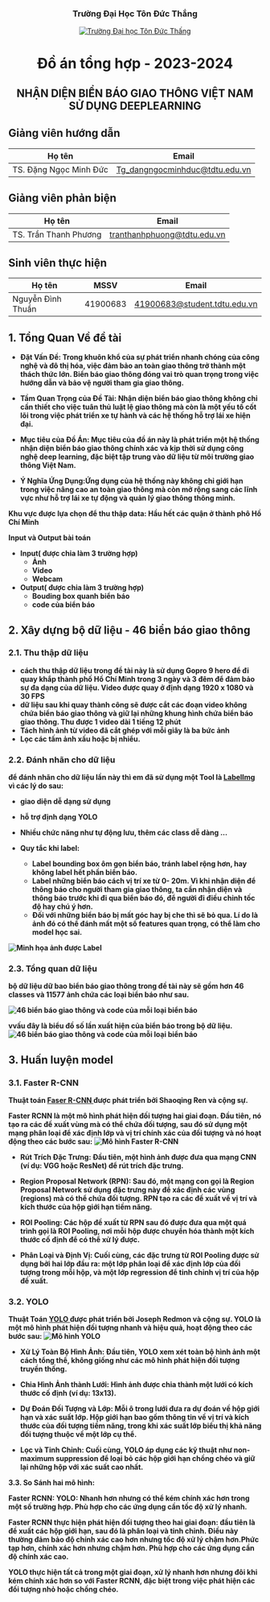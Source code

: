 <h3 align="center" font-size= 36px;><b>Trường Đại Học Tôn Đức Thắng</b></h3>
<p align="center">
  <a href="https://tdtu.edu.vn/" title="Trường Đại học Tôn Đức Thắng" style="border: 5;">
    <img src="https://ted.com.vn/wp-content/uploads/2022/08/tdt50.jpg" alt="Trường Đại học Tôn Đức Thấng">
  </a>
</p>
<h1 align="center"><b>Đồ án tổng hợp - 2023-2024 </b></h1>
<h2 align="center"><b> NHẬN DIỆN BIỂN BÁO GIAO THÔNG VIỆT NAM SỬ DỤNG DEEPLEARNING
 </br></h2>


## Giảng viên hướng dẫn
Họ tên | Email
--- | --- 
TS. Đặng Ngọc Minh Đức | Tg_dangngocminhduc@tdtu.edu.vn



## Giảng viên phản biện
Họ tên | Email
--- | --- 
TS. Trần Thanh Phương | tranthanhphuong@tdtu.edu.vn

## Sinh viên thực hiện
Họ tên | MSSV | Email |
--- | --- | -- | 
Nguyễn Đình Thuần | 41900683 | 41900683@student.tdtu.edu.vn

## 1. Tổng Quan Về đề tài
*   Đặt Vấn Đề: Trong khuôn khổ của sự phát triển nhanh chóng của công nghệ và đô thị hóa, việc đảm bảo an toàn giao thông trở thành một thách thức lớn. Biển báo giao thông đóng vai trò quan trọng trong việc hướng dẫn và bảo vệ người tham gia giao thông. 

*   Tầm Quan Trọng của Đề Tài: Nhận diện biển báo giao thông không chỉ cần thiết cho việc tuân thủ luật lệ giao thông mà còn là một yếu tố cốt lõi trong việc phát triển xe tự hành và các hệ thống hỗ trợ lái xe hiện đại.

*   Mục tiêu của Đồ Án: Mục tiêu của đồ án này là phát triển một hệ thống nhận diện biển báo giao thông chính xác và kịp thời sử dụng công nghệ deep learning, đặc biệt tập trung vào dữ liệu từ môi trường giao thông Việt Nam.

*   Ý Nghĩa Ứng Dụng:Ứng dụng của hệ thống này không chỉ giới hạn trong việc nâng cao an toàn giao thông mà còn mở rộng sang các lĩnh vực như hỗ trợ lái xe tự động và quản lý giao thông thông minh.

Khu vực được lựa chọn để thu thập data: Hầu hết các quận ở thành phô Hồ Chí Minh

Input và Output bài toán 
*   Input( được chia làm 3 trường hợp)
    * Ảnh 
    * Video
    * Webcam
*   Output( được chia làm 3 trường hợp)
    * Bouding box quanh biển báo
    * code của biển báo


## 2. Xây dựng bộ dữ liệu - 46 biển báo giao thông
### 2.1. Thu thập dữ liệu

*   cách thu thập dữ liệu trong đề tài này là sử dụng Gopro 9 hero để đi quay khắp thành phố Hồ Chí Minh trong 3 ngày và 3 đêm để đảm bảo sự đa dạng của dữ liệu. Video được quay ở định dạng 1920 x 1080 và 30 FPS
* dữ liệu sau khi quay thành công sẽ được cắt các đoạn video không chứa biển báo giao thông và giữ lại những khung hình chứa biển báo giao thông. Thu được 1 video dài 1 tiếng 12 phút
* Tách hình ảnh từ video đã cắt ghép với mỗi giây là ba bức ảnh
* Lọc các tấm ảnh xấu hoặc bị nhiểu.
### 2.2. Đánh nhãn cho dữ liệu
để đánh nhãn cho dữ liệu lần này thì em đã sử dụng một Tool là [LabelImg](https://github.com/tzutalin/labelImg) vì các lý do sau:
*   giao diện dễ dạng sử dụng
* hỗ trợ định dạng YOLO
* Nhiều chức năng như tự động lưu, thêm các class dễ dàng ...

 * Quy tắc khi label: 
    *	Label bounding box ôm gọn biển báo, tránh label rộng hơn, hay không label hết phần biển báo.
    *	Label những biển báo cách vị trí xe từ 0- 20m. Vì khi nhận diện để thông báo cho người tham gia giao thông, ta cần nhận diện và thông báo trước khi đi qua biển báo đó, để người đi điều chỉnh tốc độ hay chú ý hơn.
    *	Đối với những biển báo bị mất góc hay bị che thì sẽ bỏ qua. Lí do là ảnh đó có thể đánh mất một số features quan trọng, có thể làm cho model học sai.

![Minh họa ảnh được Label](https://github.com/thuanvipghe/Traffic-sign-VietNam-recognition/blob/main/traffic_labels.jpg)

### 2.3. Tổng quan dữ liệu

bộ dữ liệu dữ bao biển báo giao thông trong đề tài này sẽ gồm hơn 46 classes và 11577 ảnh chứa các loại biển báo như sau.

![46 biển báo giao thông và code của mỗi loại biển báo ](https://github.com/thuanvipghe/Traffic-sign-VietNam-recognition/blob/main/Picture/46traffic.jpg)

vvấu đây là biểu đồ số lần xuất hiện của biển báo trong bộ dữ liệu.
![46 biển báo giao thông và code của mỗi loại biển báo ](https://github.com/thuanvipghe/Traffic-sign-VietNam-recognition/blob/main/Picture/phanbo_class.jpg)

## 3. Huấn luyện model
### 3.1. Faster R-CNN
Thuật toán  [Faser R-CNN ]( https://arxiv.org/abs/1506.01497) được phát triển bởi Shaoqing Ren và cộng sự.

Faster RCNN là một mô hình phát hiện đối tượng hai giai đoạn. Đầu tiên, nó tạo ra các đề xuất vùng mà có thể chứa đối tượng, sau đó sử dụng một mạng phân loại để xác định lớp và vị trí chính xác của đối tượng và nó hoạt động theo các bước sau:
![Mô hình Faster R-CNN](https://media.geeksforgeeks.org/wp-content/uploads/20230823154315/Region-Proposal-Network-RPN-2.png)
*   Rút Trích Đặc Trưng: Đầu tiên, một hình ảnh được đưa qua mạng CNN (ví dụ: VGG hoặc ResNet) để rút trích đặc trưng.

*   Region Proposal Network (RPN): Sau đó, một mạng con gọi là Region Proposal Network sử dụng đặc trưng này để xác định các vùng (regions) mà có thể chứa đối tượng. RPN tạo ra các đề xuất về vị trí và kích thước của hộp giới hạn tiềm năng.

*   ROI Pooling: Các hộp đề xuất từ RPN sau đó được đưa qua một quá trình gọi là ROI Pooling, nơi mỗi hộp được chuyển hóa thành một kích thước cố định để có thể xử lý được.

*   Phân Loại và Định Vị: Cuối cùng, các đặc trưng từ ROI Pooling được sử dụng bởi hai lớp đầu ra: một lớp phân loại để xác định lớp của đối tượng trong mỗi hộp, và một lớp regression để tinh chỉnh vị trí của hộp đề xuất. 

### 3.2. YOLO
Thuật Toán  [YOLO ]( https://arxiv.org/abs/1506.02640) được phát triển bởi Joseph Redmon và cộng sự.
YOLO là một mô hình phát hiện đối tượng nhanh và hiệu quả, hoạt động theo các bước sau:
![Mô hình YOLO ](https://www.labellerr.com/blog/content/images/2023/01/yolo-algorithm-1.webp
)
*   Xử Lý Toàn Bộ Hình Ảnh: Đầu tiên, YOLO xem xét toàn bộ hình ảnh một cách tổng thể, không giống như các mô hình phát hiện đối tượng truyền thống.

*   Chia Hình Ảnh thành Lưới: Hình ảnh được chia thành một lưới có kích thước cố định (ví dụ: 13x13).

* Dự Đoán Đối Tượng và Lớp: Mỗi ô trong lưới đưa ra dự đoán về hộp giới hạn và xác suất lớp. Hộp giới hạn bao gồm thông tin về vị trí và kích thước của đối tượng tiềm năng, trong khi xác suất lớp biểu thị khả năng đối tượng thuộc về một lớp cụ thể.

* Lọc và Tinh Chỉnh: Cuối cùng, YOLO áp dụng các kỹ thuật như non-maximum suppression để loại bỏ các hộp giới hạn chồng chéo và giữ lại những hộp với xác suất cao nhất.


3.3. So Sánh hai mô hình:

Faster RCNN: 
YOLO: Nhanh hơn nhưng có thể kém chính xác hơn trong một số trường hợp. Phù hợp cho các ứng dụng cần tốc độ xử lý nhanh.

Faster RCNN thực hiện phát hiện đối tượng theo hai giai đoạn: đầu tiên là đề xuất các hộp giới hạn, sau đó là phân loại và tinh chỉnh. Điều này thường đảm bảo độ chính xác cao hơn nhưng tốc độ xử lý chậm hơn.Phức tạp hơn, chính xác hơn nhưng chậm hơn. Phù hợp cho các ứng dụng cần độ chính xác cao.

YOLO thực hiện tất cả trong một giai đoạn, xử lý nhanh hơn nhưng đôi khi kém chính xác hơn so với Faster RCNN, đặc biệt trong việc phát hiện các đối tượng nhỏ hoặc chồng chéo.


